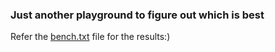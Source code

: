 ### Just another playground to figure out which is best

Refer the [bench.txt](./bench.txt) file for the results:)